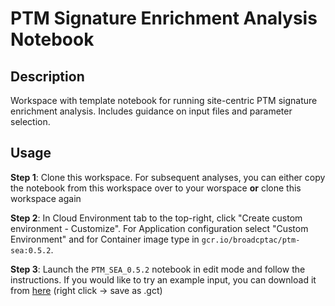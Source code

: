 # PTM Signature Enrichment Analysis Notebook
## Description
Workspace with template notebook for running site-centric PTM signature enrichment analysis. Includes guidance on input files and parameter selection.

## Usage
**Step 1**: Clone this workspace. For subsequent analyses, you can either copy the notebook from this workspace over to your worspace **or** clone this workspace again

**Step 2**: In Cloud Environment tab to the top-right, click "Create custom environment - Customize". For Application configuration select "Custom Environment" and for Container image type in `gcr.io/broadcptac/ptm-sea:0.5.2`.

**Step 3**: Launch the `PTM_SEA_0.5.2` notebook in edit mode and follow the instructions. If you would like to try an example input, you can download it from [here](https://raw.githubusercontent.com/broadinstitute/PANOPLY/dev/ptm-sea-notebook/example_input.gct) (right click -> save as .gct)